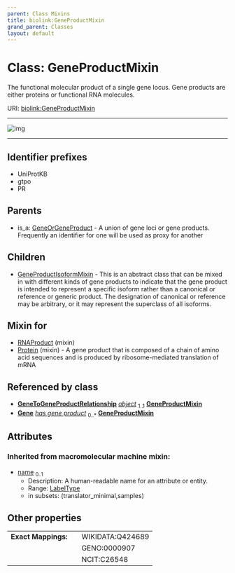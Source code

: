 ```yaml
---
parent: Class Mixins
title: biolink:GeneProductMixin
grand_parent: Classes
layout: default
---
```


# Class: GeneProductMixin


The functional molecular product of a single gene locus. Gene products are either proteins or functional RNA molecules.

URI: [biolink:GeneProductMixin](https://w3id.org/biolink/vocab/GeneProductMixin)


---

![img](https://yuml.me/diagram/nofunky;dir:TB/class/[GeneToGeneProductRelationship],[GeneToGeneProductRelationship]++-%20object%201..1%3E[GeneProductMixin%7Csynonym:label_type%20%2A;xref:uriorcurie%20%2A;name(i):symbol_type%20%3F],[Protein]uses%20-.-%3E[GeneProductMixin],[RNAProduct]uses%20-.-%3E[GeneProductMixin],[GeneProductMixin]%5E-[GeneProductIsoformMixin],[GeneOrGeneProduct]%5E-[GeneProductMixin],[Protein],[GeneProductIsoformMixin],[GeneOrGeneProduct],[Gene],[RNAProduct])

---


## Identifier prefixes

 * UniProtKB
 * gtpo
 * PR

## Parents

 *  is_a: [GeneOrGeneProduct](GeneOrGeneProduct.md) - A union of gene loci or gene products. Frequently an identifier for one will be used as proxy for another

## Children

 * [GeneProductIsoformMixin](GeneProductIsoformMixin.md) - This is an abstract class that can be mixed in with different kinds of gene products to indicate that the gene product is intended to represent a specific isoform rather than a canonical or reference or generic product. The designation of canonical or reference may be arbitrary, or it may represent the superclass of all isoforms.

## Mixin for

 * [RNAProduct](RNAProduct.md) (mixin) 
 * [Protein](Protein.md) (mixin)  - A gene product that is composed of a chain of amino acid sequences and is produced by ribosome-mediated translation of mRNA

## Referenced by class

 *  **[GeneToGeneProductRelationship](GeneToGeneProductRelationship.md)** *[object](object.md)*  <sub>1..1</sub>  **[GeneProductMixin](GeneProductMixin.md)**
 *  **[Gene](Gene.md)** *[has gene product](has_gene_product.md)*  <sub>0..\*</sub>  **[GeneProductMixin](GeneProductMixin.md)**

## Attributes


### Inherited from macromolecular machine mixin:

 * [name](name.md)  <sub>0..1</sub>
     * Description: A human-readable name for an attribute or entity.
     * Range: [LabelType](types/LabelType.md)
     * in subsets: (translator_minimal,samples)

## Other properties

|  |  |  |
| --- | --- | --- |
| **Exact Mappings:** | | WIKIDATA:Q424689 |
|  | | GENO:0000907 |
|  | | NCIT:C26548 |

